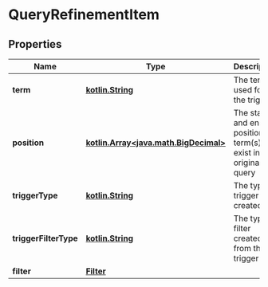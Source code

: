 # QueryRefinementItem

## Properties
Name | Type | Description | Notes
------------ | ------------- | ------------- | -------------
**term** | [**kotlin.String**](.md) | The term(s) used for the trigger |  [optional]
**position** | [**kotlin.Array&lt;java.math.BigDecimal&gt;**](java.math.BigDecimal.md) | The start and end position the term(s) exist in the original query |  [optional]
**triggerType** | [**kotlin.String**](.md) | The type of trigger created |  [optional]
**triggerFilterType** | [**kotlin.String**](.md) | The type of filter created from this trigger |  [optional]
**filter** | [**Filter**](git/workplace-search-kotlin/docs/Filter.md) |  |  [optional]
